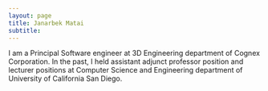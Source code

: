 ```yaml
---
layout: page
title: Janarbek Matai
subtitle: 
---
```


I am a Principal Software engineer at 3D Engineering department of Cognex Corporation. In the past, I held assistant adjunct professor position and lecturer positions at Computer Science and Engineering department of University of California San Diego.   

<!--
### title 
-->

